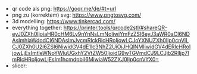 

- qr code als png: https://goqr.me/de/#t=url
- png zu (korrektem) svg: https://www.pngtosvg.com/
- 3d modelling: https://www.tinkercad.com/
- everything together: https://printer.tools/qrcode2stl/#shareQR-eyJ0ZXh0IjoiaHR0cHM6Ly9nYnNsLmNoIiwiYmFzZSI6eyJ3aWR0aCI6NDAsImhlaWdodCI6NDAsImJvcmRlckRlcHRoIjowLCJoYXNUZXh0Ijp0cnVlLCJ0ZXh0U2l6ZSI6NiwidGV4dE1lc3NhZ2UiOiJHQlNMIiwidGV4dERlcHRoIjowLjEsImtleWNoYWluUGxhY2VtZW50IjoidG9wTGVmdCJ9LCJjb2RlIjp7ImRlcHRoIjowLjEsIm1hcmdpbiI6MiwiaW52ZXJ0Ijp0cnVlfX0=
- slicer:
